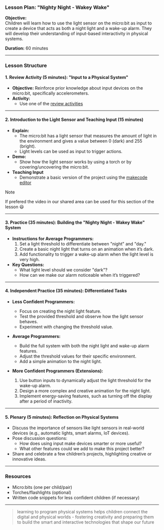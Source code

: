 ### **Lesson Plan: "Nighty Night - Wakey Wake"**  
**Objective:**  
Children will learn how to use the light sensor on the micro:bit as input to create a device that acts as both a night light and a wake-up alarm. They will develop their understanding of input-based interactivity in physical systems.  

**Duration:** 60 minutes  

---

### **Lesson Structure**  

#### **1. Review Activity (5 minutes): "Input to a Physical System"**  
- **Objective:** Reinforce prior knowledge about input devices on the micro:bit, specifically accelerometers.  
- **Activity:**  
  - Use one of the [review activities](review.md)

---

#### **2. Introduction to the Light Sensor and Teaching Input (15 minutes)**  
- **Explain:**  
  - The micro:bit has a light sensor that measures the amount of light in the environment and gives a value between 0 (dark) and 255 (bright).  
  - Light levels can be used as input to trigger actions.  
- **Demo:**  
  - Show how the light sensor works by using a torch or by covering/uncovering the micro:bit.
- **Teaching Input**
    - Demonstrate a basic version of the project using the [makecode editor](https://makecode.microbit.org/)

>[!NOTE]
>If prefered the video in our shared area can be used for this section of the lesson :smiley:

---

#### **3. Practice (35 minutes): Building the "Nighty Night - Wakey Wake" System**  
- **Instructions for Average Programmers:**  
  1. Set a light threshold to differentiate between "night" and "day."  
  2. Create a basic night light that turns on an animation when it’s dark.  
  3. Add functionality to trigger a wake-up alarm when the light level is very high.  
- **Key Questions:**  
  - What light level should we consider "dark"?  
  - How can we make our alarm noticeable when it’s triggered?  

---

#### **4. Independent Practice (35 minutes): Differentiated Tasks**  

- **Less Confident Programmers:**  
  - Focus on creating the night light feature.  
  - Test the provided threshold and observe how the light sensor behaves.  
  - Experiment with changing the threshold value.  

- **Average Programmers:**  
  - Build the full system with both the night light and wake-up alarm features.  
  - Adjust the threshold values for their specific environment.  
  - Add a simple animation to the night light.  

- **More Confident Programmers (Extensions):**  
  1. Use button inputs to dynamically adjust the light threshold for the wake-up alarm.  
  2. Design a more complex and creative animation for the night light.  
  3. Implement energy-saving features, such as turning off the display after a period of inactivity.  

---

#### **5. Plenary (5 minutes): Reflection on Physical Systems**  
- Discuss the importance of sensors like light sensors in real-world devices (e.g., automatic lights, smart alarms, IoT devices).  
- Pose discussion questions:  
  - How does using input make devices smarter or more useful?  
  - What other features could we add to make this project better?  
- Share and celebrate a few children’s projects, highlighting creative or innovative ideas.  

---

### **Resources**  
- Micro:bits (one per child/pair)  
- Torches/flashlights (optional)  
- Written code snippets for less confident children (if necessary)  

---

> learning to program physical systems helps children connect the digital and physical worlds - fostering creativity and preparing them to build the smart and interactive technologies that shape our future
